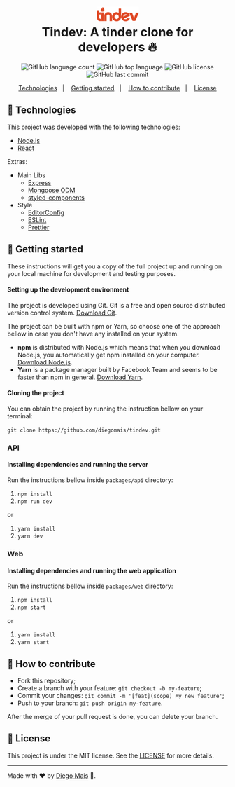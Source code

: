 <h1 align="center">
    <img alt="Tindev" src="./packages/web/src/assets/logo.png" /><br>
    <b>Tindev: A tinder clone for developers</b> 🔥
</h1>

<p align="center">
  <img alt="GitHub language count" src="https://img.shields.io/github/languages/count/diegomais/tindev?style=for-the-badge">
  <img alt="GitHub top language" src="https://img.shields.io/github/languages/top/diegomais/tindev?style=for-the-badge">
  <img alt="GitHub license" src="https://img.shields.io/github/license/diegomais/tindev?style=for-the-badge">
  <img alt="GitHub last commit" src="https://img.shields.io/github/last-commit/diegomais/tindev?style=for-the-badge">
</p>

<p align="center">
  <a href="#rocket-technologies">Technologies</a>&nbsp;&nbsp;&nbsp;|&nbsp;&nbsp;&nbsp;
  <a href="#seat-getting-started">Getting started</a>&nbsp;&nbsp;&nbsp;|&nbsp;&nbsp;&nbsp;
  <a href="#thinking-how-to-contribute">How to contribute</a>&nbsp;&nbsp;&nbsp;|&nbsp;&nbsp;&nbsp;
  <a href="#memo-license">License</a>
</p>

## :rocket: Technologies

This project was developed with the following technologies:

- [Node.js](https://nodejs.org)
- [React](https://reactjs.org)

Extras:

- Main Libs
  - [Express](https://expressjs.com)
  - [Mongoose ODM](https://mongoosejs.com)
  - [styled-components](https://styled-components.com)
- Style
  - [EditorConfig](https://editorconfig.org)
  - [ESLint](https://eslint.org)
  - [Prettier](https://prettier.io)

## :seat: Getting started

These instructions will get you a copy of the full project up and running on your local machine for development and testing purposes.

#### Setting up the development environment

The project is developed using Git. Git is a free and open source distributed version control system. [Download Git](https://git-scm.com/downloads).

The project can be built with npm or Yarn, so choose one of the approach bellow in case you don't have any installed on your system.

- **npm** is distributed with Node.js which means that when you download Node.js, you automatically get npm installed on your computer. [Download Node.js](https://nodejs.org/en/download/).
- **Yarn** is a package manager built by Facebook Team and seems to be faster than npm in general. [Download Yarn](https://yarnpkg.com/en/docs/install).

#### Cloning the project

You can obtain the project by running the instruction bellow on your terminal:

`git clone https://github.com/diegomais/tindev.git`

### API

#### Installing dependencies and running the server

Run the instructions bellow inside `packages/api` directory:

1. `npm install`
2. `npm run dev`

or

1. `yarn install`
2. `yarn dev`

### Web

#### Installing dependencies and running the web application

Run the instructions bellow inside `packages/web` directory:

1. `npm install`
2. `npm start`

or

1. `yarn install`
2. `yarn start`

## :thinking: How to contribute

- Fork this repository;
- Create a branch with your feature: `git checkout -b my-feature`;
- Commit your changes: `git commit -m '[feat](scope) My new feature'`;
- Push to your branch: `git push origin my-feature`.

After the merge of your pull request is done, you can delete your branch.

## :memo: License

This project is under the MIT license. See the [LICENSE](LICENSE) for more details.

---

Made with :heart: by [Diego Mais](https://diegomais.github.io/) :wave:.
